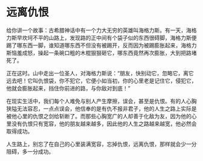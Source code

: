 # 远离仇恨

给你讲一个故事：古希腊神话中有一个力大无穷的英雄叫海格力斯。有一天，海格力斯早坎坷不平的山路上，发现路的正中间有个袋子似的东西很碍脚，海格力斯便踢了哪东西一脚，谁知道哪东西不但没有被踢开，反而因为被踢膨胀起来，海格力斯恼羞成怒，操起一条碗口粗的木棍狠狠砸它，哪东西竟然再次膨胀，大到把路堵死了。 

正在这时。山中走出一位圣人，对海格力斯说：“朋友，快别动它，忽略它，离它远去吧！它叫仇恨袋，你不犯它，它便小如当初，你的心里老是记住它，侵犯它，他就会膨胀起来，挡住你前进的路，与你敌对到底！” 

在现实生活中，我们每个人难免与别人产生摩擦，误会，甚至是仇恨。有的人心胸狭隘无法容忍，一点点误会，他信奉的是有仇不报非君子，他的人生之路上实际是被他心里的仇恨之剑给斩断了。而那些心胸宽广的人却善于化敌为友，因为他的心里没有仇恨只有宽容，他的朋友越来越多，因此他的人生之路越来越宽，他必然会取得成功。 

人生路上，别忘了在自己的心里装满宽容，忘掉仇恨，远离仇恨，那样就会少一分阻碍，多一分成功。
 